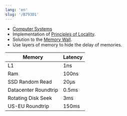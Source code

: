 ```yaml
---
lang: 'en'
slug: '/B793D1'
---
```


- [Computer Systems](./../.././docs/pages/Computer%20Systems.md)
- Implementation of [Principles of Locality](./../.././docs/pages/Principles%20of%20Locality.md).
- Solution to the [Memory Wall](./../.././docs/pages/Memory%20Wall.md).
- Use layers of memory to hide the delay of memories.

| Memory               | Latency |
| -------------------- | ------- |
| L1                   | 1ns     |
| Ram                  | 100ns   |
| SSD Random Read      | 20µs    |
| Datacenter Roundtrip | 0.5ms   |
| Rotating Disk Seek   | 3ms     |
| US-EU Roundtrip      | 150ms   |

<head>
  <html lang="en-US"/>
</head>
